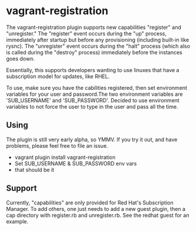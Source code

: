 # vagrant-registration

The vagrant-registration plugin supports new capabilities "register" and "unregister." The "register" event occurs during the "up" process, immediately after startup but before any provisioning (including built-in like rysnc). The "unregister" event occurs during the "halt" process (which also is called during the "destroy" process) immediately before the instances goes down. 

Essentially, this supports developers wanting to use linuxes that have a subscription model for updates, like RHEL.

To use, make sure you have the cabilities registered, then set environment variables for your user and password.The two environment variables are 'SUB_USERNAME' and 'SUB_PASSWORD'. Decided to use environment variables to not force the user to type in the user and pass all the time.

## Using

The plugin is still very early alpha, so YMMV. If you try it out, and have problems, please feel free to file an issue. 

* vagrant plugin install vagrant-registration
* Set SUB_USERNAME & SUB_PASSWORD env vars
* that should be it

## Support
Currently, "capabilities" are only provided for Red Hat's Subscription Manager. To add others, one just needs to add a new guest plugin, then a cap directory with register.rb and unregister.rb. See the redhat guest for an example. 
